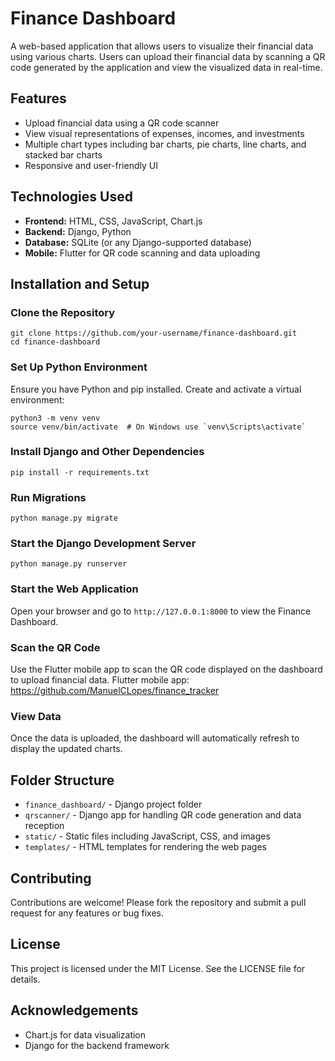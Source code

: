 # Finance Dashboard

A web-based application that allows users to visualize their financial data using various charts. Users can upload their financial data by scanning a QR code generated by the application and view the visualized data in real-time.

## Features

- Upload financial data using a QR code scanner
- View visual representations of expenses, incomes, and investments
- Multiple chart types including bar charts, pie charts, line charts, and stacked bar charts
- Responsive and user-friendly UI

## Technologies Used

- **Frontend:** HTML, CSS, JavaScript, Chart.js
- **Backend:** Django, Python
- **Database:** SQLite (or any Django-supported database)
- **Mobile:** Flutter for QR code scanning and data uploading

## Installation and Setup

### Clone the Repository

    git clone https://github.com/your-username/finance-dashboard.git
    cd finance-dashboard

### Set Up Python Environment

Ensure you have Python and pip installed. Create and activate a virtual environment:

    python3 -m venv venv
    source venv/bin/activate  # On Windows use `venv\Scripts\activate`

### Install Django and Other Dependencies

    pip install -r requirements.txt

### Run Migrations

    python manage.py migrate

### Start the Django Development Server

    python manage.py runserver

### Start the Web Application

Open your browser and go to `http://127.0.0.1:8000` to view the Finance Dashboard.

### Scan the QR Code

Use the Flutter mobile app to scan the QR code displayed on the dashboard to upload financial data.
Flutter mobile app: https://github.com/ManuelCLopes/finance_tracker

### View Data

Once the data is uploaded, the dashboard will automatically refresh to display the updated charts.

## Folder Structure

- `finance_dashboard/` - Django project folder
- `qrscanner/` - Django app for handling QR code generation and data reception
- `static/` - Static files including JavaScript, CSS, and images
- `templates/` - HTML templates for rendering the web pages

## Contributing

Contributions are welcome! Please fork the repository and submit a pull request for any features or bug fixes.

## License

This project is licensed under the MIT License. See the LICENSE file for details.

## Acknowledgements

- Chart.js for data visualization
- Django for the backend framework
